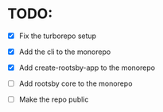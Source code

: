 # TODO:
* [x] Fix the turborepo setup
* [x] Add the cli to the monorepo
* [x] Add create-rootsby-app to the monorepo
* [ ] Add rootsby core to the monorepo
* [ ] Make the repo public


